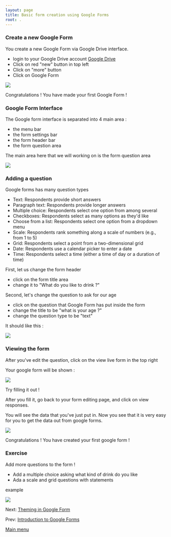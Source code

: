 ```yaml
---
layout: page
title: Basic form creation using Google Forms
root: .
---
```


### Create a new Google Form

You create a new Google Form via Google Drive interface.

- login to your Google Drive account [Google Drive](http://drive.google.com)
- Click on red "new" button in top left
- Click on "more" button
- Click on Google Form

![](img/google-forms-02-01.png)

Congratulations ! You have made your first Google Form !

### Google Form Interface

The Google form interface is separated into 4 main area :

- the menu bar
- the form settings bar
- the form header bar
- the form question area

The main area here that we will working on is the form question area

![](img/google-forms-02-02.png)

### Adding a question

Google forms has many question types

- Text: Respondents provide short answers
- Paragraph text: Respondents provide longer answers
- Multiple choice: Respondents select one option from among several
- Checkboxes: Respondents select as many options as they'd like
- Choose from a list: Respondents select one option from a dropdown menu
- Scale: Respondents rank something along a scale of numbers (e.g., from 1 to 5)
- Grid: Respondents select a point from a two-dimensional grid
- Date: Respondents use a calendar picker to enter a date
- Time: Respondents select a time (either a time of day or a duration of time)

First, let us change the form header

- click on the form title area
- change it to "What do you like to drink ?"

Second, let's change the question to ask for our age

- click on the question that Google Form has put inside the form
- change the title to be "what is your age ?"
- change the question type to be "text"

It should like this :

![](img/google-forms-02-03.png)

### Viewing the form

After you've edit the question, click on the view live form in the top right

Your google form will be shown :

![](img/google-forms-02-04.png)

Try filling it out !

After you fill it, go back to your form editing page, and click on view responses.

You will see the data that you've just put in. Now you see that it is very easy for you to get the data out from google forms.

![](img/google-forms-02-05.png)

Congratulations ! You have created your first google form !

### Exercise

Add more questions to the form !

- Add a multiple choice asking what kind of drink do you like
- Ada a scale and grid questions with statements

example

![](img/google-forms-02-06.png)


Next: [Theming in Google Form](google-forms-03-theming.html)

Prev: [Introduction to Google Forms](google-forms-01-intro.html)


[Main menu](index.html)
